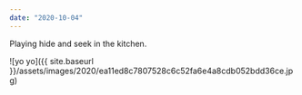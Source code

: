 ```yaml
---
date: "2020-10-04"
---
```


Playing hide and seek in the kitchen.

![yo yo]({{ site.baseurl }}/assets/images/2020/ea11ed8c7807528c6c52fa6e4a8cdb052bdd36ce.jpg)
